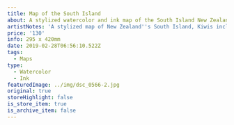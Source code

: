 ```yaml
---
title: Map of the South Island
about: A stylized watercolor and ink map of the South Island New Zealand.
artistNotes: 'A stylized map of New Zealand''s South Island, Kiwis included.'
price: '130'
info: 295 x 420mm
date: 2019-02-28T06:56:10.522Z
tags:
  - Maps
type:
  - Watercolor
  - Ink
featuredImage: ../img/dsc_0566-2.jpg
original: true
storeHighlight: false
is_store_item: true
is_archive_item: false
---
```


